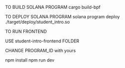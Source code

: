 TO BUILD SOLANA PROGRAM
cargo build-bpf

TO DEPLOY SOLANA PROGRAM
solana program deploy ./target/deploy/student_intro.so

TO RUN FRONTEND

USE student-intro-frontend FOLDER

CHANGE PROGRAM_ID with yours

npm install
npm run dev
